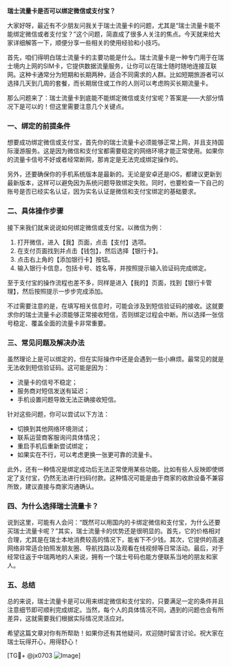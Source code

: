 **瑞士流量卡是否可以绑定微信或支付宝？**

大家好呀，最近有不少朋友问我关于瑞士流量卡的问题，尤其是“瑞士流量卡能不能绑定微信或者支付宝？”这个问题，简直成了很多人关注的焦点。今天就来给大家详细解答一下，顺便分享一些相关的使用经验和小技巧。

首先，咱们得明白瑞士流量卡的主要功能是什么。瑞士流量卡是一种专门用于在瑞士境内上网的SIM卡，它提供数据流量服务，让你可以在瑞士随时随地连接互联网。这种卡通常分为短期和长期两种，适合不同需求的人群。比如短期旅游者可以选择几天到几周的套餐，而长期居住或工作的人则可以考虑购买长期流量卡。

那么问题来了：瑞士流量卡到底能不能绑定微信或支付宝呢？答案是——大部分情况下是可以的！但这里需要注意几个关键点。

### **一、绑定的前提条件**
想要成功绑定微信或支付宝，首先你的瑞士流量卡必须能够正常上网，并且支持国际漫游服务。这是因为微信和支付宝都需要稳定的网络环境才能正常使用。如果你的流量卡信号不好或者经常断网，那肯定是无法完成绑定操作的。

另外，还要确保你的手机系统版本是最新的。无论是安卓还是iOS，都建议更新到最新版本，这样可以避免因为系统问题导致绑定失败。同时，也要检查一下自己的账号是否已经实名认证，因为实名认证是微信和支付宝绑定的基础要求。

### **二、具体操作步骤**
接下来我们就来说说如何绑定微信或支付宝。以微信为例：

1. 打开微信，进入【我】页面，点击【支付】选项。
2. 在支付页面找到并点击【钱包】，然后选择【银行卡】。
3. 点击右上角的【添加银行卡】按钮。
4. 输入银行卡信息，包括卡号、姓名等，并按照提示输入验证码完成绑定。

至于支付宝的操作流程也差不多，同样是进入【我的】页面，找到【银行卡管理】，然后按照提示一步步完成添加。

不过需要注意的是，在填写相关信息时，可能会涉及到短信验证码的接收。这就要求你的瑞士流量卡必须能够正常接收短信，否则绑定过程会中断。所以选择一张信号稳定、覆盖全面的流量卡非常重要。

### **三、常见问题及解决办法**
虽然理论上是可以绑定的，但在实际操作中还是会遇到一些小麻烦。最常见的就是无法收到短信验证码。这可能是因为：
- 流量卡的信号不稳定；
- 服务商对短信发送有延迟；
- 手机设置问题导致无法正确接收短信。

针对这些问题，你可以尝试以下方法：
- 切换到其他网络环境测试；
- 联系运营商客服询问具体情况；
- 重启手机后重新尝试绑定；
- 如果实在不行，可以考虑更换一张更可靠的流量卡。

此外，还有一种情况是绑定成功后无法正常使用某些功能。比如有些人反映即使绑定了支付宝，仍然无法进行扫码付款。这种情况可能是由于商家的收款设备不兼容所致，建议直接与商家沟通确认。

### **四、为什么选择瑞士流量卡？**
说到这里，可能有人会问：“既然可以用国内的卡绑定微信和支付宝，为什么还要买瑞士流量卡呢？”其实，瑞士流量卡的优势还是很明显的。首先，它的价格相对合理，尤其是在瑞士本地消费较高的情况下，能省下不少钱。其次，它提供的高速网络非常适合拍照发朋友圈、导航找路以及观看在线视频等日常活动。最后，对于经常往返于中瑞两地的人来说，拥有一个瑞士号码也能方便联系当地的朋友和家人。

### **五、总结**
总的来说，瑞士流量卡是可以用来绑定微信和支付宝的，只要满足一定的条件并且注意细节即可顺利完成绑定。当然，每个人的具体情况不同，遇到的问题也会有所差异，这就需要我们根据实际情况灵活应对。

希望这篇文章对你有所帮助！如果你还有其他疑问，欢迎随时留言讨论。祝大家在瑞士玩得开心，用得舒心！

[TG💪+ @jx0703 ![Image](https://github.com/user-attachments/assets/dbca1d08-cadb-493c-b0ec-ad6f7a83f270)]